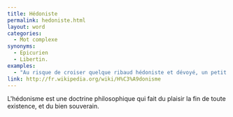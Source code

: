 ```yaml
---
title: Hédoniste
permalink: hedoniste.html
layout: word
categories:
  - Mot complexe
synonyms:
  - Epicurien
  - Libertin.
examples:
  - "Au risque de croiser quelque ribaud hédoniste et dévoyé, un petit exo pour samedi soir..."
link: http://fr.wikipedia.org/wiki/H%C3%A9donisme
---
```


L'hédonisme est une doctrine philosophique qui fait du plaisir la fin de toute existence, et du bien souverain.



